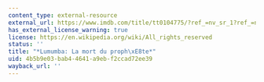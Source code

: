 ```yaml
---
content_type: external-resource
external_url: https://www.imdb.com/title/tt0104775/?ref_=nv_sr_1?ref_=nv_sr_1
has_external_license_warning: true
license: https://en.wikipedia.org/wiki/All_rights_reserved
status: ''
title: "*Lumumba: La mort du proph\xE8te*"
uid: 4b5b9e03-bab4-4641-a9eb-f2ccad72ee39
wayback_url: ''
---
```

